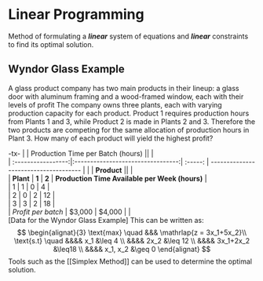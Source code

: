 # Linear Programming
Method of formulating a ***linear*** system of equations and ***linear*** constraints to find its optimal solution.
## Wyndor Glass Example
A glass product company has two main products in their lineup: a glass door with aluminum framing and a wood-framed window, each with their levels of profit The company owns three plants, each with varying production capacity for each product. Product 1 requires production hours from Plants 1 and 3, while Product 2 is made in Plants 2 and 3. Therefore the two products are competing for the same allocation of production hours in Plant 3. How many of each product will yield the highest profit?

-tx-
|                    | Production Time per Batch (hours) ||                                                |     
| :-----------------:|:---------------------------------:| :-----: | ------------------------------------- | 
|                    |            **Product**            ||                                                |     
| **Plant**          |               **1**               | **2** | **Production Time Available per Week (hours)** |     
| 1                  |                    1               |     0  |             4                              |     
| 2                  |                0                   |    2   |                12                          |     
| 3                  |                3                   |  2     |          18                                |     
| *Profit per batch* |                $3,000              |  $4,000     |                                  |     
[Data for the Wyndor Glass Example]
This can be written as:
$$
\begin{alignat}{3}
	\text{max} 	\quad &&& \mathrlap{z = 3x_1+5x_2}\\
	\text{s.t}	\quad &&&& x_1 &\leq 4 \\
					  &&&& 2x_2 &\leq 12 \\
					  &&&& 3x_1+2x_2 &\leq18 \\
					  &&&& x_1, x_2 &\geq 0
\end{alignat}
$$
Tools such as the [[Simplex Method]] can be used to determine the optimal solution.
